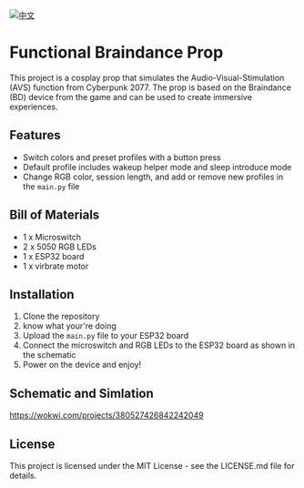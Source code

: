 [![中文](https://img.shields.io/badge/中文-CN-red.svg)](https://github.com/Ethan-Ming/Cyberpunk_AVS/blob/main/README.ch.md)

# Functional Braindance Prop

This project is a cosplay prop that simulates the Audio-Visual-Stimulation (AVS) function from Cyberpunk 2077. The prop is based on the Braindance (BD) device from the game and can be used to create immersive experiences.

## Features

- Switch colors and preset profiles with a button press
- Default profile includes wakeup helper mode and sleep introduce mode
- Change RGB color, session length, and add or remove new profiles in the `main.py` file

## Bill of Materials

- 1 x Microswitch
- 2 x 5050 RGB LEDs
- 1 x ESP32 board
- 1 x virbrate motor

## Installation

1. Clone the repository
2. know what your're doing
3. Upload the `main.py` file to your ESP32 board
4. Connect the microswitch and RGB LEDs to the ESP32 board as shown in the schematic
5. Power on the device and enjoy!

## Schematic and Simlation

https://wokwi.com/projects/380527426842242049

## License

This project is licensed under the MIT License - see the LICENSE.md file for details.
